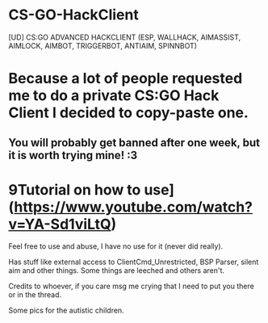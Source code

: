 # CS-GO-HackClient
[UD] CS:GO ADVANCED HACKCLIENT (ESP, WALLHACK, AIMASSIST, AIMLOCK, AIMBOT, TRIGGERBOT, ANTIAIM, SPINNBOT)


# Because a lot of people requested me to do a private CS:GO Hack Client I decided to copy-paste one.
## You will probably get banned after one week, but it is worth trying mine! :3

# 9Tutorial on how to use](https://www.youtube.com/watch?v=YA-Sd1viLtQ)

Feel free to use and abuse, I have no use for it (never did really).

Has stuff like external access to ClientCmd_Unrestricted, BSP Parser, silent aim and other things. Some things are leeched and others aren't. 

Credits to whoever, if you care msg me crying that I need to put you there or in the thread.

Some pics for the autistic children.
